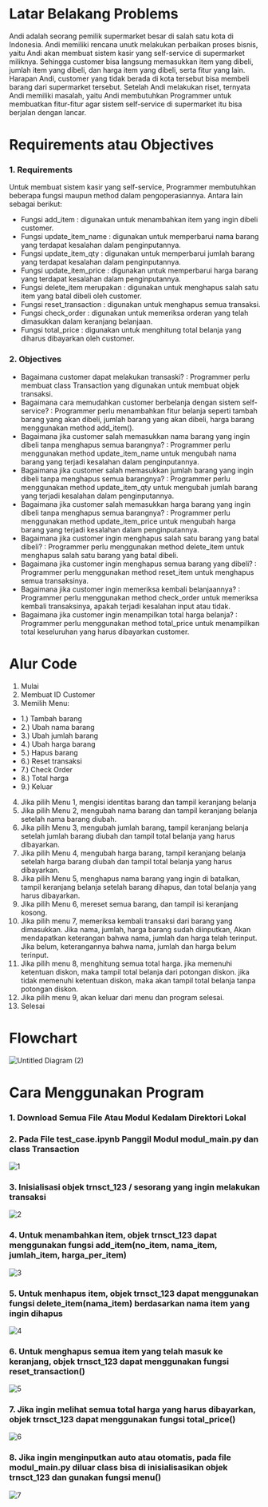 
# Latar Belakang Problems
Andi adalah seorang pemilik supermarket besar di salah satu kota di Indonesia. Andi memiliki rencana unutk melakukan perbaikan proses bisnis, yaitu Andi akan membuat sistem kasir yang self-service di supermarket miliknya. Sehingga customer bisa langsung memasukkan item yang dibeli, jumlah item yang dibeli, dan harga item yang dibeli, serta fitur yang lain.
Harapan Andi, customer yang tidak berada di kota tersebut bisa membeli barang dari supermarket tersebut. Setelah Andi melakukan riset, ternyata Andi memiliki masalah, yaitu Andi membutuhkan Programmer untuk membuatkan fitur-fitur agar sistem self-service di supermarket itu bisa berjalan dengan lancar.


# Requirements atau Objectives
### 1. Requirements
Untuk membuat sistem kasir yang self-service, Programmer membutuhkan beberapa fungsi maupun method dalam pengoperasiannya. Antara lain sebagai berikut:
* Fungsi add_item : digunakan untuk menambahkan item yang ingin dibeli customer.
* Fungsi update_item_name : digunakan untuk memperbarui nama barang yang terdapat kesalahan dalam penginputannya.
* Fungsi update_item_qty : digunakan untuk memperbarui jumlah barang yang terdapat kesalahan dalam penginputannya.
* Fungsi update_item_price : digunakan untuk memperbarui harga barang yang terdapat kesalahan dalam penginputannya.
* Fungsi delete_item merupakan : digunakan untuk menghapus salah satu item yang batal dibeli oleh customer.
* Fungsi reset_transaction : digunakan untuk menghapus semua transaksi.
* Fungsi check_order : digunakan untuk memeriksa orderan yang telah dimasukkan dalam keranjang belanjaan.
* Fungsi total_price : digunakan untuk menghitung total belanja yang diharus dibayarkan oleh customer.


### 2. Objectives
* Bagaimana customer dapat melakukan transaski? : Programmer perlu membuat class Transaction yang digunakan untuk membuat objek transaksi.
* Bagaimana cara memudahkan customer berbelanja dengan sistem self-service? : Programmer perlu menambahkan fitur belanja seperti tambah barang yang akan dibeli, jumlah barang yang akan dibeli, harga barang menggunakan method add_item().
* Bagaimana jika customer salah memasukkan nama barang yang ingin dibeli tanpa menghapus semua barangnya? : Programmer perlu menggunakan method update_item_name untuk mengubah nama barang yang terjadi kesalahan dalam penginputannya.
* Bagaimana jika customer salah memasukkan jumlah barang yang ingin dibeli tanpa menghapus semua barangnya? : Programmer perlu menggunakan method update_item_qty untuk mengubah jumlah barang yang terjadi kesalahan dalam penginputannya.
* Bagaimana jika customer salah memasukkan harga barang yang ingin dibeli tanpa menghapus semua barangnya? : Programmer perlu menggunakan method update_item_price untuk mengubah harga barang yang terjadi kesalahan dalam penginputannya.
* Bagaimana jika customer ingin menghapus salah satu barang yang batal dibeli? : Programmer perlu menggunakan method delete_item untuk menghapus salah satu barang yang batal dibeli.
* Bagaimana jika customer ingin menghapus semua barang yang dibeli? : Programmer perlu menggunakan method reset_item untuk menghapus semua transaksinya.
* Bagaimana jika customer ingin memeriksa kembali belanjaannya? : Programmer perlu menggunakan method check_order untuk memeriksa kembali transaksinya, apakah terjadi kesalahan input atau tidak.
* Bagaimana jika customer ingin menampilkan total harga belanja? : Programmer perlu menggunakan method total_price untuk menampilkan total keseluruhan yang harus dibayarkan customer.

# Alur Code 
1. Mulai
2. Membuat ID Customer
3. Memilih Menu:
* 1.) Tambah barang
* 2.) Ubah nama barang
* 3.) Ubah jumlah barang
* 4.) Ubah harga barang
* 5.) Hapus barang
* 6.) Reset transaksi
* 7.) Check Order
* 8.) Total harga
* 9.) Keluar
4. Jika pilih Menu 1, mengisi identitas barang dan tampil keranjang belanja
5. Jika pilih Menu 2, mengubah nama barang dan tampil keranjang belanja setelah nama barang diubah.
6. Jika pilih Menu 3, mengubah jumlah barang, tampil keranjang belanja setelah jumlah barang diubah dan tampil total belanja yang harus dibayarkan.
7. Jika pilih Menu 4, mengubah harga barang, tampil keranjang belanja setelah harga barang diubah dan tampil total belanja yang harus dibayarkan.
8. Jika pilih Menu 5, menghapus nama barang yang ingin di batalkan, tampil keranjang belanja setelah barang dihapus, dan total belanja yang harus dibayarkan.
9. Jika pilih Menu 6, mereset semua barang, dan tampil isi keranjang kosong.
10. Jika pilih menu 7, memeriksa kembali transaksi dari barang yang dimasukkan. Jika nama, jumlah, harga barang sudah diinputkan, Akan mendapatkan keterangan bahwa nama, jumlah dan harga telah terinput. Jika belum, keterangannya bahwa nama, jumlah dan harga belum terinput.
11. Jika pilih menu 8, menghitung semua total harga. jika memenuhi ketentuan diskon, maka tampil total belanja dari potongan diskon. jika tidak memenuhi ketentuan diskon, maka akan tampil total belanja tanpa potongan diskon.
12. Jika pilih menu 9, akan keluar dari menu dan program selesai.
13. Selesai

# Flowchart
![Untitled Diagram (2)](https://github.com/zach782/Pacmann-Self-Service-Cashier/assets/85173256/efb68b1f-1225-4fe3-81dc-89f5e3ef94ae)

# Cara Menggunakan Program
### 1. Download Semua File Atau Modul Kedalam Direktori Lokal
### 2. Pada File test_case.ipynb Panggil Modul modul_main.py dan class Transaction
![1](https://github.com/zach782/Pacmann-Self-Service-Cashier/assets/85173256/533e0986-c624-425e-8a3b-7dc7ebf515e8)
### 3. Inisialisasi objek trnsct_123 / sesorang yang ingin melakukan transaksi
![2](https://github.com/zach782/Pacmann-Self-Service-Cashier/assets/85173256/8c1cf815-e977-4739-ba3a-1e076179c17f)
### 4. Untuk menambahkan item, objek trnsct_123 dapat menggunakan fungsi add_item(no_item, nama_item, jumlah_item, harga_per_item)
![3](https://github.com/zach782/Pacmann-Self-Service-Cashier/assets/85173256/aaacafd1-93b1-415c-842a-f6d6bfb4ae36)
### 5. Untuk menhapus item, objek trnsct_123 dapat menggunakan fungsi delete_item(nama_item) berdasarkan nama item yang ingin dihapus
![4](https://github.com/zach782/Pacmann-Self-Service-Cashier/assets/85173256/b62e7027-06a1-4a94-baad-6efa3c8f4dfe)
### 6. Untuk menghapus semua item yang telah masuk ke keranjang, objek trnsct_123 dapat menggunakan fungsi reset_transaction()
![5](https://github.com/zach782/Pacmann-Self-Service-Cashier/assets/85173256/b25be28e-9a4c-4c41-81cf-7e8c18a9a37e)
### 7. Jika ingin melihat semua total harga yang harus dibayarkan, objek trnsct_123 dapat menggunakan fungsi total_price()
![6](https://github.com/zach782/Pacmann-Self-Service-Cashier/assets/85173256/a5c43023-9ef1-476e-83ff-7c42e940f441)
### 8. Jika ingin menginputkan auto atau otomatis, pada file modul_main.py diluar class bisa di inisialisasikan objek trnsct_123 dan gunakan fungsi menu()
![7](https://github.com/zach782/Pacmann-Self-Service-Cashier/assets/85173256/7dc7bd50-4614-4e12-a862-a2d3de550b4d)